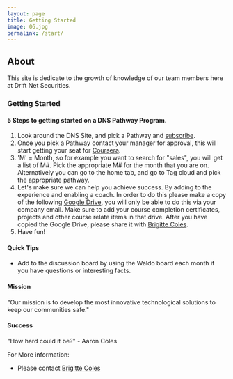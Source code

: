 ```yaml
---
layout: page
title: Getting Started
image: 06.jpg
permalink: /start/
---
```

## About
This site is dedicate to the growth of knowledge of our team members here at Drift Net Securities.

### Getting Started
#### 5 Steps to getting started on a DNS Pathway Program.
1. Look around the DNS Site, and pick a Pathway and [subscribe](https://github.us7.list-manage.com/subscribe/post?u=652172eb74f93abc95ec780c5&id=2e9b6b6002).
2. Once you pick a Pathway contact your manager for approval, this will start getting your seat for [Coursera](https://www.coursera.org/).
3. 'M' = Month, so for example you want to search for "sales", you will get a list of M#. Pick the appropriate M# for the month that you are on. Alternatively you can go to the home tab, and go to Tag cloud and pick the appropriate pathway.
4. Let's make sure we can help you achieve success. By adding to the experience and enabling a coach. In order to do this please make a copy of the following [Google Drive](https://drive.google.com/drive/folders/1qbdtJK_MuhqWm70xnq_mM9J7N2wu325q?usp=sharing), you will only be able to do this via your company email. Make sure to add your course completion certificates, projects and other course relate items in that drive. After you have copied the Google Drive, please share it with [Brigitte Coles](brigittec@driftnet.net). 
5. Have fun!

#### Quick Tips
* Add to the discussion board by using the Waldo board each month if you have questions or interesting facts.

#### Mission
"Our mission is to develop the most innovative technological solutions to keep our communities safe."

#### Success
"How hard could it be?" - Aaron Coles

For More information:
- Please contact [Brigitte Coles](brigittec@driftnet.net)
